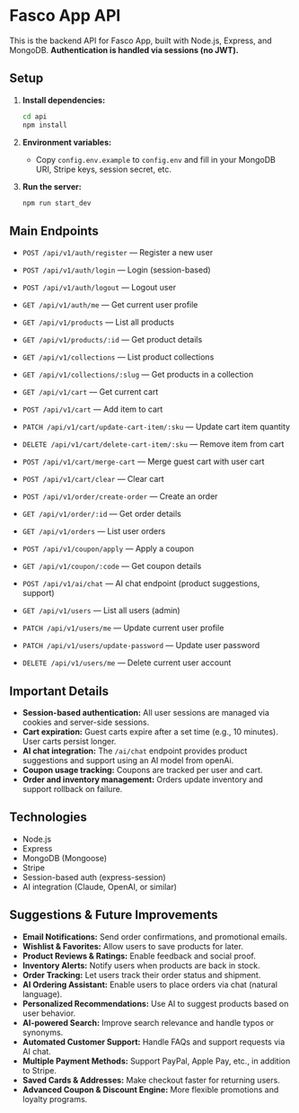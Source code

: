 # Fasco App API

This is the backend API for Fasco App, built with Node.js, Express, and MongoDB.
**Authentication is handled via sessions (no JWT).**

## Setup

1. **Install dependencies:**

   ```bash
   cd api
   npm install
   ```

2. **Environment variables:**

   - Copy `config.env.example` to `config.env` and fill in your MongoDB URI, Stripe keys, session secret, etc.

3. **Run the server:**
   ```bash
   npm run start_dev
   ```

## Main Endpoints

- `POST /api/v1/auth/register` — Register a new user
- `POST /api/v1/auth/login` — Login (session-based)
- `POST /api/v1/auth/logout` — Logout user
- `GET /api/v1/auth/me` — Get current user profile

- `GET /api/v1/products` — List all products
- `GET /api/v1/products/:id` — Get product details
- `GET /api/v1/collections` — List product collections
- `GET /api/v1/collections/:slug` — Get products in a collection

- `GET /api/v1/cart` — Get current cart
- `POST /api/v1/cart` — Add item to cart
- `PATCH /api/v1/cart/update-cart-item/:sku` — Update cart item quantity
- `DELETE /api/v1/cart/delete-cart-item/:sku` — Remove item from cart
- `POST /api/v1/cart/merge-cart` — Merge guest cart with user cart
- `POST /api/v1/cart/clear` — Clear cart

- `POST /api/v1/order/create-order` — Create an order
- `GET /api/v1/order/:id` — Get order details
- `GET /api/v1/orders` — List user orders

- `POST /api/v1/coupon/apply` — Apply a coupon
- `GET /api/v1/coupon/:code` — Get coupon details

- `POST /api/v1/ai/chat` — AI chat endpoint (product suggestions, support)

- `GET /api/v1/users` — List all users (admin)
- `PATCH /api/v1/users/me` — Update current user profile
- `PATCH /api/v1/users/update-password` — Update user password
- `DELETE /api/v1/users/me` — Delete current user account

## Important Details

- **Session-based authentication:**
  All user sessions are managed via cookies and server-side sessions.
- **Cart expiration:**
  Guest carts expire after a set time (e.g., 10 minutes). User carts persist longer.
- **AI chat integration:**
  The `/ai/chat` endpoint provides product suggestions and support using an AI model from openAi.
- **Coupon usage tracking:**
  Coupons are tracked per user and cart.
- **Order and inventory management:**
  Orders update inventory and support rollback on failure.

## Technologies

- Node.js
- Express
- MongoDB (Mongoose)
- Stripe
- Session-based auth (express-session)
- AI integration (Claude, OpenAI, or similar)

## Suggestions & Future Improvements

- **Email Notifications:** Send order confirmations, and promotional emails.
- **Wishlist & Favorites:** Allow users to save products for later.
- **Product Reviews & Ratings:** Enable feedback and social proof.
- **Inventory Alerts:** Notify users when products are back in stock.
- **Order Tracking:** Let users track their order status and shipment.
- **AI Ordering Assistant:** Enable users to place orders via chat (natural language).
- **Personalized Recommendations:** Use AI to suggest products based on user behavior.
- **AI-powered Search:** Improve search relevance and handle typos or synonyms.
- **Automated Customer Support:** Handle FAQs and support requests via AI chat.
- **Multiple Payment Methods:** Support PayPal, Apple Pay, etc., in addition to Stripe.
- **Saved Cards & Addresses:** Make checkout faster for returning users.
- **Advanced Coupon & Discount Engine:** More flexible promotions and loyalty programs.
